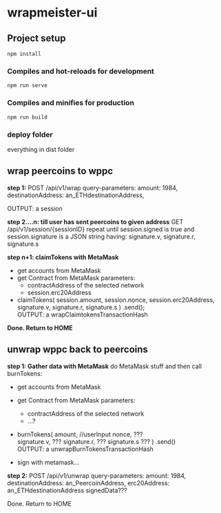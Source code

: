 # wrapmeister-ui

## Project setup
```
npm install
```

### Compiles and hot-reloads for development
```
npm run serve
```

### Compiles and minifies for production
```
npm run build
```

### deploy folder
everything in dist folder

## wrap peercoins to wppc ##

**step 1:**
POST /api/v1/wrap 
query-parameters:
        amount: 1984,
        destinationAddress: an_ETHdestinationAddress,
       
OUTPUT: a session 

**step 2....n: till user has sent peercoins to given address**
GET /api/v1/session/{sessionID}
repeat until session.signed is true and session.signature is a JSON string having:
        signature.v,
        signature.r,
        signature.s

**step n+1: claimTokens with MetaMask**
 - get accounts from MetaMask
 - get Contract from MetaMask 
	parameters:
 	- contractAddress of the selected network
 	- session.erc20Address
 - claimTokens(
            session.amount,
            session.nonce,
            session.erc20Address,
            signature.v,
            signature.r,
            signature.s
          )
          .send(); 	
 OUTPUT: a wrapClaimtokensTransactionHash         


**Done. Return to HOME**  


## unwrap wppc back to peercoins ##
**step 1: Gather data with MetaMask**
do MetaMask stuff and then call burnTokens:

 - get accounts from MetaMask
 - get Contract from MetaMask 
	parameters:
 	- contractAddress of the selected network
 	- ...?

 - burnTokens(
            amount, //userInput
            nonce,       ???       
            signature.v, ???
            signature.r, ???
            signature.s   ???
          )
          .send() 	
 OUTPUT: a unwrapBurnTokensTransactionHash         
 - sign with metamask...

**step 2:**
POST /api/v1/unwrap 
query-parameters:
        amount: 1984,
        destinationAddress: an_PeercoinAddress,
        erc20Address: an_ETHdestinationAddress 
        signedData???


Done. Return to HOME  

 
